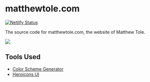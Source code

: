 # matthewtole.com

[![Netlify Status](https://img.shields.io/netlify/d30645c4-42b2-49bc-b334-33030bcbbcb1?logo=netlify&style=for-the-badge)](https://app.netlify.com/sites/matthewtole-com/deploys)

The source code for matthewtole.com, the website of Matthew Tole.

[![](https://matthewtole.com/img/7e838978-2048.webp)](https://matthewtole.com)

## Tools Used

- [Color Scheme Generator](https://adevade.github.io/color-scheme-generator/)
- [Heroicons UI](https://github.com/sschoger/heroicons-ui)
